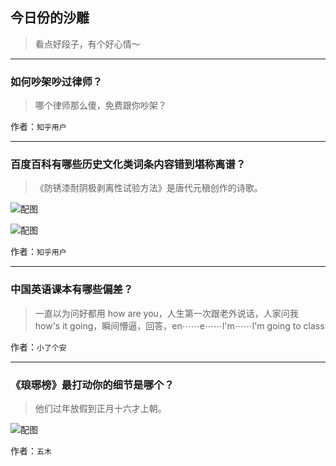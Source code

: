 ## 今日份的沙雕

> 看点好段子，有个好心情～


 
---

### 如何吵架吵过律师？

> 哪个律师那么傻，免费跟你吵架？


作者：`知乎用户`

---

### 百度百科有哪些历史文化类词条内容错到堪称离谱？

> 《防锈漆耐阴极剥离性试验方法》是唐代元稹创作的诗歌。



![配图](http://pic4.zhimg.com/70/v2-9e636eb0f578f212b73c7ae2db2e9747_b.jpg)



![配图](http://pic2.zhimg.com/70/v2-8b4a303398ca875c2dfb65c8d79d4285_b.jpg)


作者：`知乎用户`

---

### 中国英语课本有哪些偏差？

> 一直以为问好都用 how are you，人生第一次跟老外说话，人家问我 how's it going，瞬间懵逼，回答，en⋯⋯e⋯⋯l'm⋯⋯l'm going to class


作者：`小了个安`

---

### 《琅琊榜》最打动你的细节是哪个？

> 他们过年放假到正月十六才上朝。



![配图](http://pic2.zhimg.com/70/4a163b7a9038522e81d2891de485f979_b.jpg)


作者：`五木`